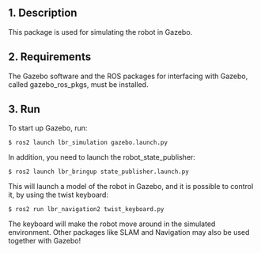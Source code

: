 ## 1. Description

This package is used for simulating the robot in Gazebo. 

## 2. Requirements
The Gazebo software and the ROS packages for interfacing with Gazebo, called gazebo_ros_pkgs, must be installed. 


## 3. Run

To start up Gazebo, run: 

```
$ ros2 launch lbr_simulation gazebo.launch.py
```
In addition, you need to launch the robot_state_publisher:
```
$ ros2 launch lbr_bringup state_publisher.launch.py
```

This will launch a model of the robot in Gazebo, and it is possible to control it, by using the twist keyboard:
```
$ ros2 run lbr_navigation2 twist_keyboard.py
```

The keyboard will make the robot move around in the simulated environment. 
Other packages like SLAM and Navigation may also be used together with Gazebo! 
